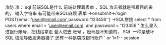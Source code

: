 攻防
攻： sql 前端SQL是什么
前端处理着表单 ，SQL 
攻击者就是带着目的来的，
输入字符串 有可能带来SQL麻烦 
表单 ->onsubmit->/login POST{email:'user@email.com',password:'123456''}
->SQL拼接
select * from users where email = 'user@email.com' and password = '123456''
怎么录入进银行账号，把钱给拿走
登入进去 账号 ，密码是不知道的，
SQL 一种是破坏SQL 语法导致服务器挂了 
还有一种是窃取银行账户  ' or 1=1--
session 